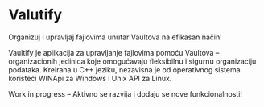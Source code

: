 # Valutify
Organizuj i upravljaj fajlovima unutar Vaultova na efikasan način!

Vaultify je aplikacija za upravljanje fajlovima pomoću Vaultova – organizacionih jedinica koje omogućavaju fleksibilnu i sigurnu organizaciju podataka. Kreirana u C++ jeziku, nezavisna je od operativnog sistema koristeći WINApi za Windows i Unix API za Linux.

Work in progress – Aktivno se razvija i dodaju se nove funkcionalnosti!
